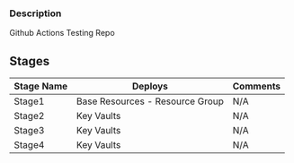 
### Description

Github Actions Testing Repo

## Stages

|Stage Name|Deploys|Comments 
|----------|-------|---------
|Stage1| Base Resources - Resource Group|N/A
|Stage2| Key Vaults | N/A
|Stage3| Key Vaults | N/A
|Stage4| Key Vaults | N/A